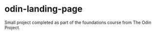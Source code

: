 # odin-landing-page

Small project completed as part of the foundations course from The Odin Project.